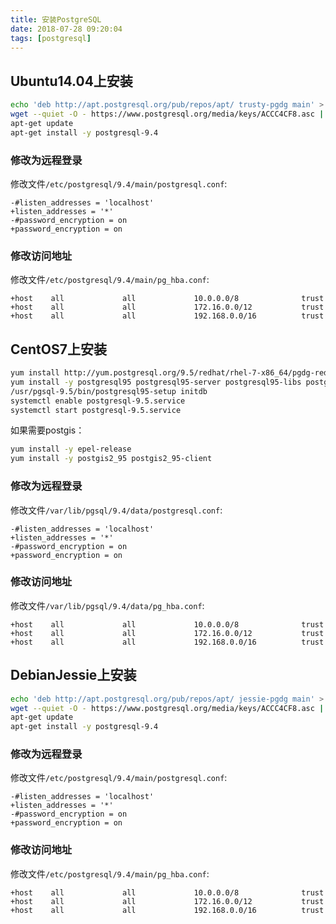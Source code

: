 ```yaml
---
title: 安装PostgreSQL
date: 2018-07-28 09:20:04
tags: [postgresql]
---
```


## Ubuntu14.04上安装

```bash
echo 'deb http://apt.postgresql.org/pub/repos/apt/ trusty-pgdg main' > /etc/apt/sources.list.d/pgdg.list
wget --quiet -O - https://www.postgresql.org/media/keys/ACCC4CF8.asc | apt-key add -
apt-get update
apt-get install -y postgresql-9.4
```

### 修改为远程登录

修改文件`/etc/postgresql/9.4/main/postgresql.conf`:

```
-#listen_addresses = 'localhost'
+listen_addresses = '*'
-#password_encryption = on
+password_encryption = on
```

### 修改访问地址

修改文件`/etc/postgresql/9.4/main/pg_hba.conf`:

```
+host    all             all             10.0.0.0/8              trust
+host    all             all             172.16.0.0/12           trust
+host    all             all             192.168.0.0/16          trust
```

## CentOS7上安装

```bash
yum install http://yum.postgresql.org/9.5/redhat/rhel-7-x86_64/pgdg-redhat95-9.5-2.noarch.rpm
yum install -y postgresql95 postgresql95-server postgresql95-libs postgresql95-contrib postgresql95-devel
/usr/pgsql-9.5/bin/postgresql95-setup initdb
systemctl enable postgresql-9.5.service
systemctl start postgresql-9.5.service
```

如果需要postgis：

```bash
yum install -y epel-release
yum install -y postgis2_95 postgis2_95-client
```

### 修改为远程登录

修改文件`/var/lib/pgsql/9.4/data/postgresql.conf`:

```
-#listen_addresses = 'localhost'
+listen_addresses = '*'
-#password_encryption = on
+password_encryption = on
```

### 修改访问地址

修改文件`/var/lib/pgsql/9.4/data/pg_hba.conf`:

```
+host    all             all             10.0.0.0/8              trust
+host    all             all             172.16.0.0/12           trust
+host    all             all             192.168.0.0/16          trust
```

## DebianJessie上安装

```bash
echo 'deb http://apt.postgresql.org/pub/repos/apt/ jessie-pgdg main' > /etc/apt/sources.list.d/pgdg.list
wget --quiet -O - https://www.postgresql.org/media/keys/ACCC4CF8.asc | apt-key add -
apt-get update
apt-get install -y postgresql-9.4
```

### 修改为远程登录

修改文件`/etc/postgresql/9.4/main/postgresql.conf`:

```
-#listen_addresses = 'localhost'
+listen_addresses = '*'
-#password_encryption = on
+password_encryption = on
```

### 修改访问地址

修改文件`/etc/postgresql/9.4/main/pg_hba.conf`:

```
+host    all             all             10.0.0.0/8              trust
+host    all             all             172.16.0.0/12           trust
+host    all             all             192.168.0.0/16          trust
```
